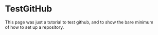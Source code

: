 # TestGitHub
This page was just a tutorial to test github, and to show the bare minimum of how to set up a repository.
